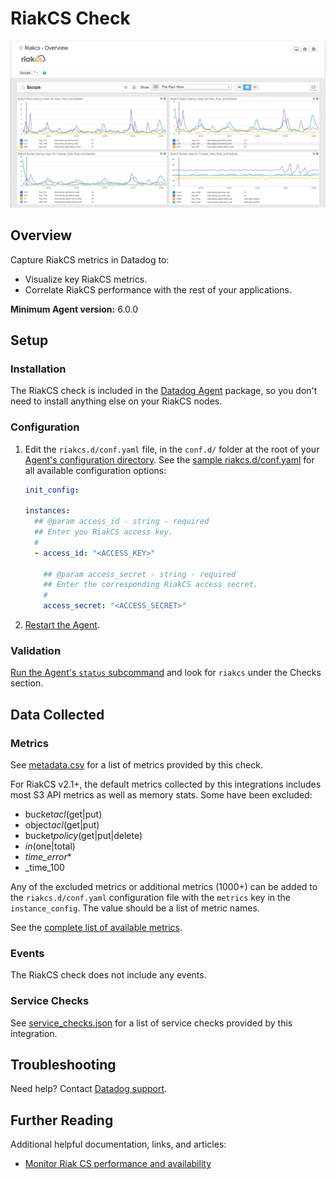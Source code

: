 # RiakCS Check

![RiakCS Dashboard][1]

## Overview

Capture RiakCS metrics in Datadog to:

- Visualize key RiakCS metrics.
- Correlate RiakCS performance with the rest of your applications.

**Minimum Agent version:** 6.0.0

## Setup

### Installation

The RiakCS check is included in the [Datadog Agent][2] package, so you don't need to install anything else on your RiakCS nodes.

### Configuration

1. Edit the `riakcs.d/conf.yaml` file, in the `conf.d/` folder at the root of your [Agent's configuration directory][3]. See the [sample riakcs.d/conf.yaml][4] for all available configuration options:

   ```yaml
   init_config:

   instances:
     ## @param access_id - string - required
     ## Enter you RiakCS access key.
     #
     - access_id: "<ACCESS_KEY>"

       ## @param access_secret - string - required
       ## Enter the corresponding RiakCS access secret.
       #
       access_secret: "<ACCESS_SECRET>"
   ```

2. [Restart the Agent][5].

### Validation

[Run the Agent's `status` subcommand][6] and look for `riakcs` under the Checks section.

## Data Collected

### Metrics

See [metadata.csv][7] for a list of metrics provided by this check.

For RiakCS v2.1+, the default metrics collected by this integrations includes most S3 API metrics as well as memory stats. Some have been excluded:

- bucket*acl*(get|put)
- object*acl*(get|put)
- bucket*policy*(get|put|delete)
- _in_(one|total)
- _time_error_\*
- \_time_100

Any of the excluded metrics or additional metrics (1000+) can be added to the `riakcs.d/conf.yaml` configuration file with the `metrics` key in the `instance_config`. The value should be a list of metric names.

See the [complete list of available metrics][8].

### Events

The RiakCS check does not include any events.

### Service Checks

See [service_checks.json][9] for a list of service checks provided by this integration.

## Troubleshooting

Need help? Contact [Datadog support][10].

## Further Reading

Additional helpful documentation, links, and articles:

- [Monitor Riak CS performance and availability][11]

[1]: https://raw.githubusercontent.com/DataDog/integrations-core/master/riakcs/images/riakcs_dashboard.png
[2]: /account/settings/agent/latest
[3]: https://docs.datadoghq.com/agent/guide/agent-configuration-files/#agent-configuration-directory
[4]: https://github.com/DataDog/integrations-core/blob/master/riakcs/datadog_checks/riakcs/data/conf.yaml.example
[5]: https://docs.datadoghq.com/agent/guide/agent-commands/#start-stop-and-restart-the-agent
[6]: https://docs.datadoghq.com/agent/guide/agent-commands/#agent-status-and-information
[7]: https://github.com/DataDog/integrations-core/blob/master/riakcs/metadata.csv
[8]: https://github.com/basho/riak_cs/wiki/Riak-cs-and-stanchion-metrics
[9]: https://github.com/DataDog/integrations-core/blob/master/riakcs/assets/service_checks.json
[10]: https://docs.datadoghq.com/help/
[11]: https://www.datadoghq.com/blog/monitor-riak-cs-performance-and-availability
